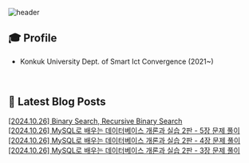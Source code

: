 
![header](https://capsule-render.vercel.app/api?type=waving&color=auto&height=220&section=header&text=Minu%20Kim&fontSize=60&animation=fadeIn&fontAlignY=38&descAlignY=51&descAlign=62)

## 🎓 Profile
- Konkuk University Dept. of Smart Ict Convergence (2021~)

<br>

## 📕 Latest Blog Posts     

<a href ="https://kminu.tistory.com/213"> [2024.10.26] Binary Search, Recursive Binary Search </a> <br><a href ="https://kminu.tistory.com/212"> [2024.10.26] MySQL로 배우는 데이터베이스 개론과 실습 2판 - 5장 문제 풀이 </a> <br><a href ="https://kminu.tistory.com/211"> [2024.10.26] MySQL로 배우는 데이터베이스 개론과 실습 2판 - 4장 문제 풀이 </a> <br><a href ="https://kminu.tistory.com/210"> [2024.10.26] MySQL로 배우는 데이터베이스 개론과 실습 2판 - 3장 문제 풀이 </a> <br>